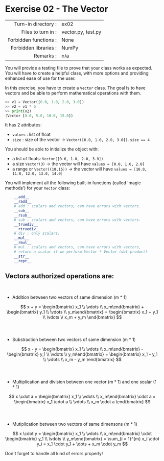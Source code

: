 # Exercise 02 - The Vector

|                         |                     |
| -----------------------:| ------------------- |
|   Turn-in directory :   |  ex02               |
|   Files to turn in :    |  vector.py, test.py |
|   Forbidden functions : |  None               |
|   Forbidden libraries : |  NumPy              |
|   Remarks :             |  n/a                |

You will provide a testing file to prove that your class works as expected.  
You will have to create a helpful class, with more options and providing enhanced ease of use for the user.

In this exercise, you have to create a `Vector` class. The goal is to have vectors and be able to perform mathematical operations with them.

```py
>> v1 = Vector([0.0, 1.0, 2.0, 3.0])
>> v2 = v1 * 5
>> print(v2)
(Vector [0.0, 5.0, 10.0, 15.0])
```

It has 2 attributes:  
* `values` : list of float
* `size` : size of the vector -> `Vector([0.0, 1.0, 2.0, 3.0]).size == 4`

You should be able to initialize the object with:
* a list of floats: `Vector([0.0, 1.0, 2.0, 3.0])`  
* a size `Vector(3)` -> the vector will have `values = [0.0, 1.0, 2.0]`
* a range or `Vector((10,15))` -> the vector will have `values = [10.0, 11.0, 12.0, 13.0, 14.0]`

You will implement all the following built-in functions (called 'magic methods') for your `Vector` class:

```py
    __add__
    __radd__
    # add : scalars and vectors, can have errors with vectors.
    __sub__
    __rsub__
    # sub : scalars and vectors, can have errors with vectors.
    __truediv__
    __rtruediv__
    # div : only scalars.
    __mul__
    __rmul__
    # mul : scalars and vectors, can have errors with vectors, 
    # return a scalar if we perform Vector * Vector (dot product)
    __str__
    __repr__
```

## Vectors authorized operations are:
​
- Addition between two vectors of same dimension (m * 1)

$$
x + y = 
\begin{bmatrix} x_1 \\ \vdots \\ x_m\end{bmatrix} + 
\begin{bmatrix} y_1 \\ \vdots \\ y_m\end{bmatrix} 
= \begin{bmatrix} x_1 + y_1 \\ \vdots \\ x_m + y_m \end{bmatrix}
$$  
​
- Substraction between two vectors of same dimension (m * 1)

$$
x - y = 
\begin{bmatrix} x_1 \\ \vdots \\ x_m\end{bmatrix} - 
\begin{bmatrix} y_1 \\ \vdots \\ y_m\end{bmatrix} 
= \begin{bmatrix} x_1 - y_1 \\ \vdots \\ x_m - y_m \end{bmatrix}
$$  
​
- Multiplication and division between one vector (m * 1) and one scalar (1 * 1)

$$
x \cdot a = \begin{bmatrix} x_1 \\ \vdots \\ x_m\end{bmatrix} 
\cdot a = 
\begin{bmatrix} x_1 \cdot a \\ \vdots \\ x_m \cdot a \end{bmatrix}
$$  
​
- Mutiplication between two vectors of same dimensons (m * 1)

$$
x \cdot y = \begin{bmatrix} x_1 \\ \vdots \\ x_m\end{bmatrix} 
\cdot 
\begin{bmatrix} y_1 \\ \vdots \\ y_m\end{bmatrix} = 
\sum_{i = 1}^{m} x_i \cdot y_i =  x_1 \cdot y_1 + \dots + x_m \cdot y_m 
$$  

Don't forget to handle all kind of errors properly!
